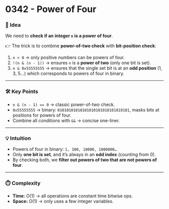 # 0342 - Power of Four

### 🧠 Idea  
We need to **check if an integer `n` is a power of four**.  

👉 The trick is to combine **power-of-two check** with **bit-position check**:  
1. `n > 0` → only positive numbers can be powers of four.  
2. `!(n & (n - 1))` → ensures `n` is a **power of two** (only one bit is set).  
3. `n & 0x55555555` → ensures that the single set bit is at an **odd position** (1, 3, 5…) which corresponds to powers of four in binary.  

---

### 🛠️ Key Points  
- `n & (n - 1) == 0` → classic power-of-two check.  
- `0x55555555` → binary: `01010101010101010101010101010101`, masks bits at positions for powers of four.  
- Combine all conditions with `&&` → concise one-liner.  

---

### 💡 Intuition  
- Powers of four in binary: `1, 100, 10000, 1000000…`  
- Only **one bit is set**, and it’s always in an **odd index** (counting from 0).  
- By checking both, we **filter out powers of two that are not powers of four**.  

---

### ⏱️ Complexity  
- **Time:** O(1) → all operations are constant time bitwise ops.  
- **Space:** O(1) → only uses a few integer variables.  
